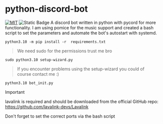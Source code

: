 # python-discord-bot
[![MIT](https://img.shields.io/github/license/BlacklightYT/python-discord-bot?color=2f2f2f)](https://github.com/BlacklightYT/python-discord-bot/blob/main/LICENSE) ![Static Badge](https://img.shields.io/badge/python-3.10-x?style=flat&logo=python&color=a3425d)
A discord bot written in python with pycord for more functionality.
I am using pomice for the music support and created a bash script 
to set the parameters and automate the bot's autostart with systemd.

```
python3.10 -m pip install -r  requirements.txt
```
> We need sudo for the permissions trust me bro

```
sudo python3.10 setup-wizard.py
```
> If you encounter problems using the setup-wizard you could of course contact me :)

```
python3.10 bot_init.py
```
> [!IMPORTANT]
> lavalink is required and should be downloaded from the official GitHub repo: https://github.com/lavalink-devs/Lavalink
> 
> Don't forget to set the correct ports via the bash script

